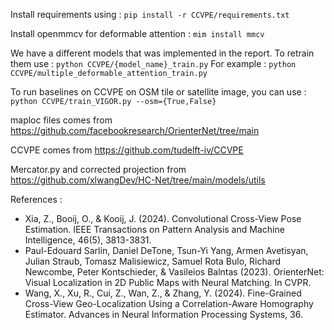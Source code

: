 Install requirements using : `pip install -r CCVPE/requirements.txt`

Install openmmcv for deformable attention : `mim install mmcv`

We have a different models that was implemented in the report. 
To retrain them use : `python CCVPE/{model_name}_train.py`
For example : `python CCVPE/multiple_deformable_attention_train.py`

To run baselines on CCVPE on OSM tile or satellite image, you can use : `python CCVPE/train_VIGOR.py --osm={True,False}` 

maploc files comes from https://github.com/facebookresearch/OrienterNet/tree/main

CCVPE comes from https://github.com/tudelft-iv/CCVPE

Mercator.py and corrected projection from https://github.com/xlwangDev/HC-Net/tree/main/models/utils

References :
- Xia, Z., Booĳ, O., & Kooij, J. (2024). Convolutional Cross-View Pose Estimation. IEEE Transactions on Pattern Analysis and Machine Intelligence, 46(5), 3813-3831.
- Paul-Edouard Sarlin, Daniel DeTone, Tsun-Yi Yang, Armen Avetisyan, Julian Straub, Tomasz Malisiewicz, Samuel Rota Bulo, Richard Newcombe, Peter Kontschieder, & Vasileios Balntas (2023). OrienterNet: Visual Localization in 2D Public Maps with Neural Matching. In CVPR.
- Wang, X., Xu, R., Cui, Z., Wan, Z., & Zhang, Y. (2024). Fine-Grained Cross-View Geo-Localization Using a Correlation-Aware Homography Estimator. Advances in Neural Information Processing Systems, 36.
